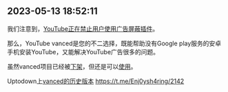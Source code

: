 
## 2023-05-13 18:52:11



我们注意到，[YouTube正在禁止用户使用广告屏蔽插件](https://t.me/TestFlightCN/17775)。

那么，YouTube vanced是您的不二选择，既能帮助没有Google play服务的安卓手机安装YouTube，又能解决YouTube广告很多的问题。

虽然vanced项目已经被[下架](https://t.me/Vanced/203)，但还是可以[使用](https://t.me/Enj0ysh4ring/72)。

Uptodown上[vanced的历史版本](https://vanced-manager.en.uptodown.com/android/versions)
https://t.me/Enj0ysh4ring/2142
